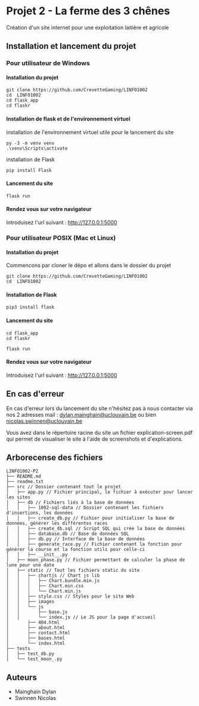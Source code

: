 # Projet 2 - La ferme des 3 chênes

Création d'un site internet pour une exploitation laitière et agricole

## Installation et lancement du projet

### Pour utilisateur de Windows

#### Installation du projet

```
git clone https://github.com/CrevetteGaming/LINFO1002
cd  LINFO1002
cd flask_app
cd flaskr
```

#### Installation de flask et de l'environnement virtuel

installation de l'environnement virtuel utile pour le lancement du site

```
py -3 -m venv venv
.\venv\Scripts\activate
```

installation de Flask

```
pip install Flask
```

#### Lancement du site

```
flask run
```

#### Rendez vous sur votre navigateur

Introduisez l'url suivant : http://127.0.0.1:5000


### Pour utilisateur POSIX (Mac et Linux)

#### Installation du projet

Commencons par cloner le dépo et allons dans le dossier du projet

```
git clone https://github.com/CrevetteGaming/LINFO1002
cd  LINFO1002
```

#### Installation de Flask

```
pip3 install flask
```

#### Lancement du site

```
cd flask_app
cd flaskr
```

```
flask run
```

#### Rendez vous sur votre navigateur

Introduisez l'url suivant : http://127.0.0.1:5000


## En cas d'erreur

En cas d'erreur lors du lancement du site n'hésitez pas à nous contacter via nos 2 adresses mail : dylan.mainghain@uclouvain.be ou bien nicolas.swinnen@uclouvain.be 

Vous avez dans le répertoire racine du site un fichier explication-screen.pdf qui permet de visualiser le site à l'aide de screenshots et d'explications.

## Arborecense des fichiers
```
LINFO1002-P2
├── README.md
├── readme.txt
├── src // Dossier contenant tout le projet
│   ├── app.py // Fichier principal, le fichier à exécuter pour lancer les sites
│   ├── db // Fichiers liés à la base de données
│   │   ├── 1002-sql-data // Dossier contenant les fichiers d'insertions, les données
│   │   ├── create_db.py // Fichier pour initialiser la base de données, générer les différentes races
│   │   ├── create_db.sql // Script SQL qui crée la base de données
│   │   ├── database.db // Base de données SQL
│   │   ├── db.py // Interface de la base de données
│   │   ├── generate_race.py // Fichier contenant la fonction pour générer la course et la fonction utils pour celle-ci
│   │   ├── __init__.py
│   ├── moon_phase.py // Fichier permettant de calculer la phase de lune pour une date
│   ├── static // Tout les fichiers static du site
│   │   ├── chartjs // Chart js lib
│   │   │   ├── Chart.bundle.min.js
│   │   │   ├── Chart.min.css
│   │   │   └── Chart.min.js
│   │   ├── style.css // Styles pour le site Web
│   │   ├── images
│   │   └── js
│   │       ├── base.js
│   │       └── index.js // Le JS pour la page d'accueil
│       ├── 404.html
│       ├── about.html
│       ├── contact.html
│       ├── bases.html
│       └── index.html
├── tests
│   ├── test_db.py
│   └── test_moon_.py
```

## Auteurs

- Mainghain Dylan
- Swinnen Nicolas
